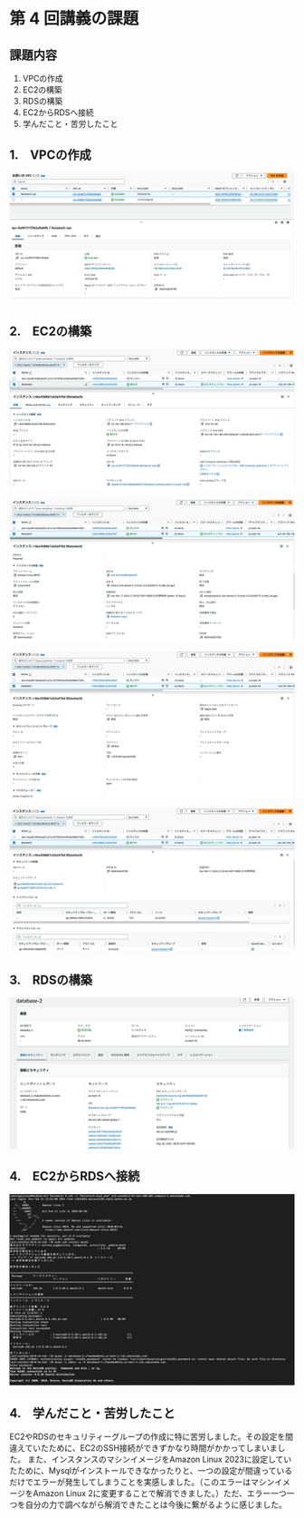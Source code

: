 # 第 4 回講義の課題

## 課題内容

1. VPCの作成
1. EC2の構築
1. RDSの構築
1. EC2からRDSへ接続
1. 学んだこと・苦労したこと

## 1.　VPCの作成

![VPC](image/lecture04-1(vpc).png)

## 2.　EC2の構築

![EC2](image/lecture04-2(inst1).png)

![EC2](image/lecture04-3(inst2).png)

![EC2](image/lecture04-4(inst3).png)

![EC2](image/lecture04-5(inst4).png)

## 3.　RDSの構築

![EC2](image/lecture04-6(rds).png)

## 4.　EC2からRDSへ接続

![EC2](image/lecture04-7.png)

## 4.　学んだこと・苦労したこと

EC2やRDSのセキュリティーグループの作成に特に苦労しました。その設定を間違えていたために、EC2のSSH接続ができずかなり時間がかかってしまいました。
また、インスタンスのマシンイメージをAmazon Linux 2023に設定していたために、Mysqlがインストールできなかったりと、一つの設定が間違っているだけでエラーが発生してしまうことを実感しました。（このエラーはマシンイメージをAmazon Linux 2に変更することで解消できました。）ただ、エラー一つ一つを自分の力で調べながら解消できたことは今後に繋がるように感じました。



















